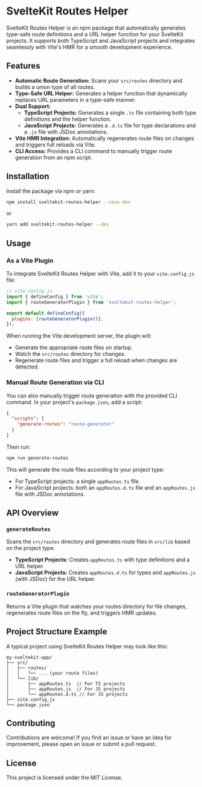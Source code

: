 # SvelteKit Routes Helper

SvelteKit Routes Helper is an npm package that automatically generates type-safe route definitions and a URL helper function for your SvelteKit projects. It supports both TypeScript and JavaScript projects and integrates seamlessly with Vite's HMR for a smooth development experience.

## Features

- **Automatic Route Generation:** Scans your `src/routes` directory and builds a union type of all routes.
- **Type-Safe URL Helper:** Generates a helper function that dynamically replaces URL parameters in a type-safe manner.
- **Dual Support:**  
  - **TypeScript Projects:** Generates a single `.ts` file containing both type definitions and the helper function.
  - **JavaScript Projects:** Generates a `.d.ts` file for type declarations and a `.js` file with JSDoc annotations.
- **Vite HMR Integration:** Automatically regenerates route files on changes and triggers full reloads via Vite.
- **CLI Access:** Provides a CLI command to manually trigger route generation from an npm script.

## Installation

Install the package via npm or yarn:

```bash
npm install sveltekit-routes-helper --save-dev
```

or

```bash
yarn add sveltekit-routes-helper --dev
```

## Usage

### As a Vite Plugin

To integrate SvelteKit Routes Helper with Vite, add it to your `vite.config.js` file:

```js
// vite.config.js
import { defineConfig } from 'vite';
import { routeGeneratorPlugin } from 'sveltekit-routes-helper';

export default defineConfig({
  plugins: [routeGeneratorPlugin()],
});
```

When running the Vite development server, the plugin will:

- Generate the appropriate route files on startup.
- Watch the `src/routes` directory for changes.
- Regenerate route files and trigger a full reload when changes are detected.

### Manual Route Generation via CLI

You can also manually trigger route generation with the provided CLI command. In your project's `package.json`, add a script:

```json
{
  "scripts": {
    "generate-routes": "route-generator"
  }
}
```

Then run:

```bash
npm run generate-routes
```

This will generate the route files according to your project type:
- For TypeScript projects: a single `appRoutes.ts` file.
- For JavaScript projects: both an `appRoutes.d.ts` file and an `appRoutes.js` file with JSDoc annotations.

## API Overview

### `generateRoutes`

Scans the `src/routes` directory and generates route files in `src/lib` based on the project type.

- **TypeScript Projects:** Creates `appRoutes.ts` with type definitions and a URL helper.
- **JavaScript Projects:** Creates `appRoutes.d.ts` for types and `appRoutes.js` (with JSDoc) for the URL helper.

### `routeGeneratorPlugin`

Returns a Vite plugin that watches your routes directory for file changes, regenerates route files on the fly, and triggers HMR updates.

## Project Structure Example

A typical project using SvelteKit Routes Helper may look like this:

```
my-sveltekit-app/
├── src/
│   ├── routes/
│   │   └── ... (your route files)
│   └── lib/
│       ├── appRoutes.ts  // For TS projects
│       ├── appRoutes.js  // For JS projects
│       └── appRoutes.d.ts // For JS projects
├── vite.config.js
└── package.json
```

## Contributing

Contributions are welcome! If you find an issue or have an idea for improvement, please open an issue or submit a pull request.

## License

This project is licensed under the MIT License.

